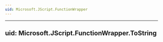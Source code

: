 ```yaml
---
uid: Microsoft.JScript.FunctionWrapper
---
```


---
uid: Microsoft.JScript.FunctionWrapper.ToString
---
